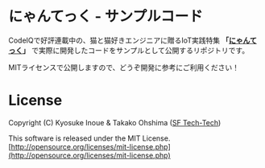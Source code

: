 # にゃんてっく - サンプルコード
CodeIQで好評連載中の、猫と猫好きエンジニアに贈るIoT実践特集
**「[にゃんてっく](https://codeiq.jp/magazine/category/nyantech/)」** で実際に開発したコードをサンプルとして公開するリポジトリです。

MITライセンスで公開しますので、どうぞ開発に参考にご利用ください！


# License
Copyright (C) Kyosuke Inoue & Takako Ohshima ([SF Tech-Tech](http://sftt.jp)) 

This software is released under the MIT License.
[http://opensource.org/licenses/mit-license.php](http://opensource.org/licenses/mit-license.php)

